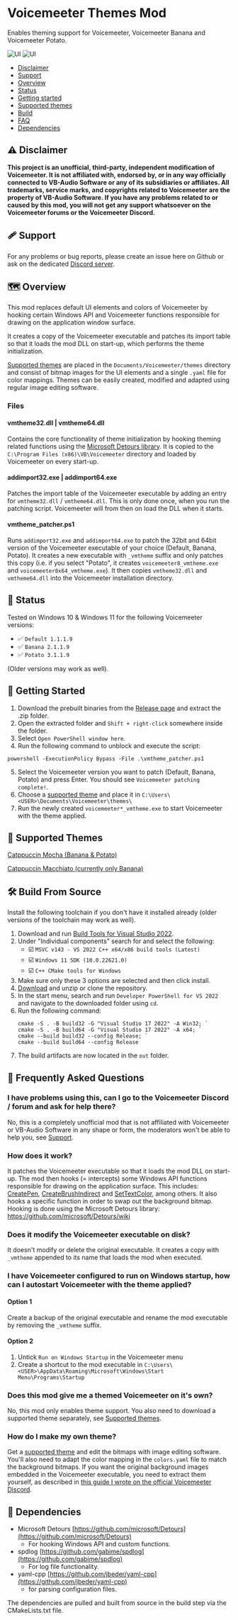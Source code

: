 # Voicemeeter Themes Mod

Enables theming support for Voicemeeter, Voicemeeter Banana and Voicemeeter Potato.

![UI](https://raw.githubusercontent.com/emkaix/voicemeeter-theme-catppuccin-mocha/refs/heads/main/potato.png)
![UI](https://raw.githubusercontent.com/emkaix/voicemeeter-theme-catppuccin-mocha/refs/heads/main/banana.png)

- [Disclaimer](#-disclaimer)
- [Support](#-support)
- [Overview](#-overview)
- [Status](#-status)
- [Getting started](#-getting-started)
- [Supported themes](#-supported-themes)
- [Build](#-build-from-source)
- [FAQ](#-frequently-asked-questions)
- [Dependencies](#-dependencies)

## ⚠️ Disclaimer

**This project is an unofficial, third-party, independent modification of Voicemeeter. It is not affiliated with, endorsed by, or in any way officially connected to VB-Audio Software or any of its subsidiaries or affiliates. All trademarks, service marks, and copyrights related to Voicemeeter are the property of VB-Audio Software. If you have any problems related to or caused by this mod, you will not get any support whatsoever on the Voicemeeter forums or the Voicemeeter Discord.**

## 🩹 Support

For any problems or bug reports, please create an issue here on Github or ask on the dedicated [Discord server](https://discord.gg/MdpWZGqm).

## 🗺️ Overview

This mod replaces default UI elements and colors of Voicemeeter by hooking certain Windows API and Voicemeeter functions responsible for drawing on the application window surface.

It creates a copy of the Voicemeeter executable and patches its import table so that it loads the mod DLL on start-up, which performs the theme initialization.

[Supported themes](#-supported-themes) are placed in the `Documents/Voicemeeter/themes` directory and consist of bitmap images for the UI elements and a single `.yaml` file for color mappings.
Themes can be easily created, modified and adapted using regular image editing software.

### Files

#### vmtheme32.dll | vmtheme64.dll

Contains the core functionality of theme initialization by hooking theming related functions using the [Microsoft Detours library](https://github.com/microsoft/Detours).
It is copied to the `C:\Program Files (x86)\VB\Voicemeeter` directory and loaded by Voicemeeter on every start-up.

#### addimport32.exe | addimport64.exe

Patches the import table of the Voicemeeter executable by adding an entry for `vmtheme32.dll` / `vmtheme64.dll`. This is only done once, when you run the patching script. Voicemeeter will from then on load the DLL when it starts.

#### vmtheme_patcher.ps1

Runs `addimport32.exe` and `addimport64.exe` to patch the 32bit and 64bit version of the Voicemeeter executable of your choice (Default, Banana, Potato).
It creates a new executable with `_vmtheme` suffix and only patches this copy (i.e. if you select "Potato", it creates `voicemeeter8_vmtheme.exe` and `voicemeeter8x64_vmtheme.exe`).
It then copies `vmtheme32.dll` and `vmtheme64.dll` into the Voicemeeter installation directory.

## 🚦 Status

Tested on Windows 10 & Windows 11 for the following Voicemeeter versions:

- ✅ `Default 1.1.1.9`
- ✅ `Banana 2.1.1.9`
- ✅ `Potato 3.1.1.9`

(Older versions may work as well).

## 🚀 Getting Started

1. Download the prebuilt binaries from the [Release page](https://github.com/emkaix/voicemeeter-themes-mod/releases) and extract the .zip folder.
2. Open the extracted folder and `Shift + right-click` somewhere inside the folder.
3. Select `Open PowerShell window here`.
4. Run the following command to unblock and execute the script:

```pwsh
powershell -ExecutionPolicy Bypass -File .\vmtheme_patcher.ps1
```

5. Select the Voicemeeter version you want to patch (Default, Banana, Potato) and press Enter. You should see `Voicemeeter patching complete!`.
6. Choose a [supported theme](#-supported-themes) and place it in `C:\Users\<USER>\Documents\Voicemeeter\themes\`
7. Run the newly created `voicemeeter*_vmtheme.exe` to start Voicemeeter with the theme applied.

## 🎨 Supported Themes

[Catppuccin Mocha (Banana & Potato)](https://github.com/emkaix/voicemeeter-theme-catppuccin-mocha)

[Catppuccin Macchiato (currently only Banana)](https://github.com/emkaix/voicemeeter-theme-catppuccin-macchiato)

## 🛠️ Build From Source

Install the following toolchain if you don't have it installed already (older versions of the toolchain may work as well).

1. Download and run [Build Tools for Visual Studio 2022](https://visualstudio.microsoft.com/downloads/?q=build+tools#build-tools-for-visual-studio-2022).
2. Under "Individual components" search for and select the following:
   - ☑️ `MSVC v143 - VS 2022 C++ x64/x86 build tools (Latest)`
   - ☑️ `Windows 11 SDK (10.0.22621.0)`
   - ☑️ `C++ CMake tools for Windows`
3. Make sure only these 3 options are selected and then click install.
4. [Download](https://github.com/emkaix/voicemeeter-themes-mod/archive/refs/heads/master.zip) and unzip or clone the repository.
5. In the start menu, search and run `Developer PowerShell for VS 2022` and navigate to the downloaded folder using `cd`.
6. Run the following command:
      ```pwsh
      cmake -S . -B build32 -G "Visual Studio 17 2022" -A Win32; `
      cmake -S . -B build64 -G "Visual Studio 17 2022" -A x64; `
      cmake --build build32 --config Release; `
      cmake --build build64 --config Release
      ```
8. The build artifacts are now located in the `out` folder.

## 🤔 Frequently Asked Questions

### I have problems using this, can I go to the Voicemeeter Discord / forum and ask for help there?

No, this is a completely unofficial mod that is not affiliated with Voicemeeter or VB-Audio Software in any shape or form, the moderators won't be able to help you, see [Support](#-support). 

### How does it work?

It patches the Voicemeeter executable so that it loads the mod DLL on start-up. The mod then hooks (= intercepts) some Windows API functions responsible for drawing on the application surface. This includes: [CreatePen](https://learn.microsoft.com/en-us/windows/win32/api/wingdi/nf-wingdi-createpen), [CreateBrushIndirect](https://learn.microsoft.com/en-us/windows/win32/api/wingdi/nf-wingdi-createbrushindirect) and [SetTextColor](https://learn.microsoft.com/en-us/windows/win32/api/wingdi/nf-wingdi-settextcolor), among others. It also hooks a specific function in order to swap out the background bitmap.
Hooking is done using the Microsoft Detours library: https://github.com/microsoft/Detours/wiki

### Does it modify the Voicemeeter executable on disk?

It doesn't modify or delete the original executable. It creates a copy with `_vmtheme` appended to its name that loads the mod when executed.

### I have Voicemeeter configured to run on Windows startup, how can I autostart Voicemeeter with the theme applied?

#### Option 1

Create a backup of the original executable and rename the mod executable by removing the `_vmtheme` suffix.

#### Option 2

1. Untick `Run on Windows Startup` in the Voicemeeter menu
2. Create a shortcut to the mod executable in `C:\Users\<USER>\AppData\Roaming\Microsoft\Windows\Start Menu\Programs\Startup`

### Does this mod give me a themed Voicemeeter on it's own?

No, this mod only enables theme support. You also need to download a supported theme separately, see [Supported themes](#-supported-themes).
         
### How do I make my own theme?

Get a [supported theme](#-supported-themes) and edit the bitmaps with image editing software. You'll also need to adapt the color mapping in the `colors.yaml` file to match the background bitmaps.
If you want the original background images embedded in the Voicemeeter executable, you need to extract them yourself, as described in [this guide I wrote on the official Voicemeeter Discord](https://discord.com/channels/755690270795890739/1369370435187380304).

## 🔗 Dependencies

- Microsoft Detours [https://github.com/microsoft/Detours](https://github.com/microsoft/Detours)
  - For hooking Windows API and custom functions.
- spdlog [https://github.com/gabime/spdlog](https://github.com/gabime/spdlog)
  - For log file functionality.
- yaml-cpp [https://github.com/jbeder/yaml-cpp](https://github.com/jbeder/yaml-cpp)
  - for parsing configuration files.

The dependencies are pulled and built from source in the build step via the CMakeLists.txt file.
